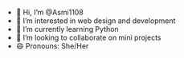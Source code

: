 - 👋 Hi, I’m @Asmi1108
- 👀 I’m interested in web design and development
- 🌱 I’m currently learning Python
- 💞️ I’m looking to collaborate on mini projects
- 😄 Pronouns: She/Her


<!---
Asmi1108/Asmi1108 is a ✨ special ✨ repository because its `README.md` (this file) appears on your GitHub profile.
You can click the Preview link to take a look at your changes.
--->
